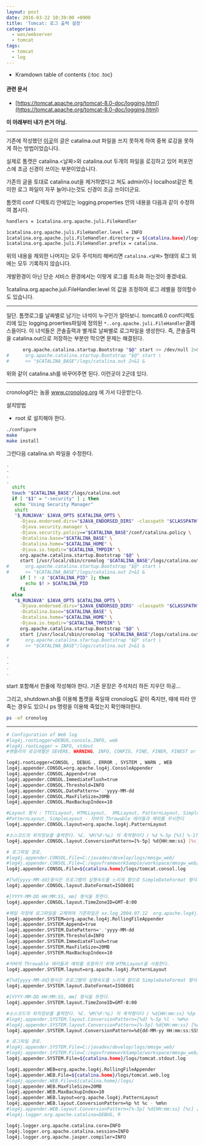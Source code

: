 ```yaml
---
layout: post
date: 2016-03-22 10:39:00 +0900
title: 'Tomcat: 로그 출력 설정'
categories:
  - was/webserver
  - tomcat
tags:
  - tomcat
  - log
---
```


* Kramdown table of contents
{:toc .toc}

#### 관련 문서

- [https://tomcat.apache.org/tomcat-8.0-doc/logging.html](https://tomcat.apache.org/tomcat-8.0-doc/logging.html)

**이 아래부터 내가 쓴거 아님.**

---

기존에 작성했던 [이곳](http://theeye.pe.kr/entry/Tomcat-%EB%AC%B4%EB%B6%84%EB%B3%84%ED%95%98%EA%B2%8C-catalinaout-%ED%81%AC%EA%B8%B0-%EC%BB%A4%EC%A7%80%EB%8A%94%EA%B2%83-%EB%A7%89%EA%B8%B0)의 글은 catalina.out 파일을 쓰지 못하게 하여 중복 로깅을 못하게 하는 방법이었습니다.

실제로 톰캣은 catalina.<날짜>와 catalina.out 두개의 파일을 로깅하고 있어 퍼포먼스에 조금 신경이 쓰이는 부분이었습니다.

기존의 글을 토대로 catalina.out을 제거하였다고 쳐도 admin이나 localhost같은 특이한 로그 파일이 자꾸 늘어나는것도 신경이 조금 쓰이더군요.

톰캣의 conf 디렉토리 안에있는 logging.properties 안의 내용을 다음과 같이 수정하여 봅시다.

```bash
handlers = 1catalina.org.apache.juli.FileHandler

1catalina.org.apache.juli.FileHandler.level = INFO
1catalina.org.apache.juli.FileHandler.directory = ${catalina.base}/logs
1catalina.org.apache.juli.FileHandler.prefix = catalina.
```

위의 내용을 제외한 나머지는 모두 주석처리 해버리면 `catalina.<날짜>` 형태의 로그 외에는 모두 기록하지 않습니다.

개발환경이 아닌 단순 서비스 환경에서는 이렇게 로그를 최소화 하는것이 좋겠네요.

1catalina.org.apache.juli.FileHandler.level 의 값을 조정하여 로그 레벨을 정의할수도 있습니다.


------------------------------------------------------------------------------------------------------

일단. 톰캣로그를 날짜별로 남기는 녀석이 누구인가 알아보니. tomcat6.0 conf디렉토리에 있는 logging.proerties파일에 정의된 `*..org.apache.juli.FileHandler`클래스들이다. 이 녀석들은 콘솔출력과 별개로 날짜별로 로그파일을 생성한다. 즉, 콘솔출력을 catalina.out으로 저장하는 부분만 막으면 문제는 해결된다.

```bash
      org.apache.catalina.startup.Bootstrap "$@" start >> /dev/null 2>&1 &
#      org.apache.catalina.startup.Bootstrap "$@" start \
#      >> "$CATALINA_BASE"/logs/catalina.out 2>&1 &
```

위와 같이 catalina.sh를 바꾸어주면 된다. 이런곳이 2군데 있다.

---

cronolog라는 놈을 www.cronolog.org 에 가서 다운받는다.

설치방법
* root 로 설치해야 한다.

```bash
./configure
make
make install
```

그런다음 catalina.sh 파일을 수정한다.

```bash
.
.
.
.
  shift
  touch "$CATALINA_BASE"/logs/catalina.out
  if [ "$1" = "-security" ] ; then
   echo "Using Security Manager"
   shift
   "$_RUNJAVA" $JAVA_OPTS $CATALINA_OPTS \
     -Djava.endorsed.dirs="$JAVA_ENDORSED_DIRS" -classpath "$CLASSPATH" \
     -Djava.security.manager \
     -Djava.security.policy=="$CATALINA_BASE"/conf/catalina.policy \
     -Dcatalina.base="$CATALINA_BASE" \
     -Dcatalina.home="$CATALINA_HOME" \
     -Djava.io.tmpdir="$CATALINA_TMPDIR" \
     org.apache.catalina.startup.Bootstrap "$@" \
     start |/usr/local/sbin/cronolog "$CATALINA_BASE"/logs/catalina.out.%y%m%d >> /dev/null 2>&1 &
#      org.apache.catalina.startup.Bootstrap "$@" start \
#      >> "$CATALINA_BASE"/logs/catalina.out 2>&1 &
     if [ ! -z "$CATALINA_PID" ]; then
       echo $! > $CATALINA_PID
     fi
  else
   "$_RUNJAVA" $JAVA_OPTS $CATALINA_OPTS \
     -Djava.endorsed.dirs="$JAVA_ENDORSED_DIRS" -classpath "$CLASSPATH" \
     -Dcatalina.base="$CATALINA_BASE" \
     -Dcatalina.home="$CATALINA_HOME" \
     -Djava.io.tmpdir="$CATALINA_TMPDIR" \
     org.apache.catalina.startup.Bootstrap "$@" \
     start |/usr/local/sbin/cronolog "$CATALINA_BASE"/logs/catalina.out.%y%m%d >> /dev/null 2>&1 &
#      org.apache.catalina.startup.Bootstrap "$@" start \
#      >> "$CATALINA_BASE"/logs/catalina.out 2>&1 &

.
.
.
.
```

start 포함해서 한줄에 작성해야 한다. 기존 문장은 주석처리 하든 지우던 하공...

그리고, shutdown.sh를 이용해 톰캣을 죽일때 cronolog도 같이 죽지만, 때에 따라 안죽는 경우도 있으니 ps 명령을 이용해 죽었는지 확인해야한다.

```bash
ps -ef cronolog
```

---

```bash
# Configuration of Web log
#log4j.rootLogger=DEBUG,console,INFO, web
#log4j.rootLogger = INFO, stdout
#핸들러의 로깅레벨은 SEVERE, WARNING, INFO, CONFIG, FINE, FINER, FINEST or ALL 이 있습니다

log4j.rootLogger=CONSOL , DEBUG , ERROR , SYSTEM , WARN , WEB
log4j.appender.CONSOL=org.apache.log4j.ConsoleAppender
log4j.appender.CONSOL.Append=true
log4j.appender.CONSOL.ImmediateFlush=true
log4j.appender.CONSOL.Threshold=INFO
log4j.appender.CONSOL.DatePattern='.'yyyy-MM-dd
log4j.appender.CONSOL.MaxFileSize=20MB
log4j.appender.CONSOL.MaxBackupIndex=10

#Layout 형식 : TTCCLayout, HTMLLayout,  XMLLayout, PatternLayout, SimpleLayout  
#PatternLayout, SimpleLayout - 자바의 Throwable 에러들과 예외를 무시한다
log4j.appender.CONSOL.layout=org.apache.log4j.PatternLayout

#소스코드의 위치정보를 출력한다. %C. %M(%F:%L) 의 축약형이다 / %d %-5p [%t] %-17c{2} (%13F:%L) %3x - %m%n
log4j.appender.CONSOL.layout.ConversionPattern=[%-5p] %d{HH:mm:ss} [%c] [time: %r] - %m%n

# 로그파일 경로.
#log4j.appender.CONSOL.File=C:/javadev/develop/logs/mmsgw_web/
#log4j.appender.CONSOL.File=C:/egovframeworkSample/workspace/mmsgw_web/WebContent/WEB-INF/classes/logs
log4j.appender.CONSOL.File=${catalina.home}/logs/tomcat.consol.log

#[%d{yyyy-MM-dd}형식은 프로그램의 실행속도를 느리게 함으로 SimpleDateFormat 형식지정한다
log4j.appender.CONSOL.layout.DateFormat=ISO8601

#[YYYY-MM-DD HH:MM:SS, mm] 형식을 뜻한다.
log4j.appender.CONSOL.layout.TimeZoneID=GMT-8:00

#매일 자정에 로그파일을 교체하며 기존파일은 xx.log_2004.07.12  org.apache.log4j.ConsoleAppender , DailyRollingFileAppender
log4j.appender.SYSTEM=org.apache.log4j.RollingFileAppender
log4j.appender.SYSTEM.Append=true
log4j.appender.SYSTEM.DatePattern='.'yyyy-MM-dd
log4j.appender.SYSTEM.Threshold=INFO
log4j.appender.SYSTEM.ImmediateFlush=true
log4j.appender.SYSTEM.MaxFileSize=20MB
log4j.appender.SYSTEM.MaxBackupIndex=10

#자바의 Throwable 에러들과 예외를 포함하기 위해 HTMLLayout을 사용한다.
log4j.appender.SYSTEM.layout=org.apache.log4j.PatternLayout

#[%d{yyyy-MM-dd}형식은 프로그램의 실행속도를 느리게 함으로 SimpleDateFormat 형식지정한다
log4j.appender.SYSTEM.layout.DateFormat=ISO8601

#[YYYY-MM-DD HH:MM:SS, mm] 형식을 뜻한다.
log4j.appender.SYSTEM.layout.TimeZoneID=GMT-8:00

#소스코드의 위치정보를 출력한다. %C. %M(%F:%L) 의 축약형이다 / %d{HH:mm:ss} %5p (%C{2} - %M:%L) - %m%n
#log4j.appender.SYSTEM.layout.ConversionPattern=[%d] %-5p %l - %m%n
#log4j.appender.SYSTEM.layout.ConversionPattern=[%-5p] %d{HH:mm:ss} [%c] [time: %r] - %m%n
log4j.appender.SYSTEM.layout.ConversionPattern=%d{dd-MM-yy HH:mm:ss:SSS} - [%p] %c{2} Thread [%t]; %x %m%n

# 로그파일 경로.
#log4j.appender.SYSTEM.File=C:/javadev/develop/logs/mmsgw_web/
#log4j.appender.SYSTEM.File=C:/egovframeworkSample/workspace/mmsgw_web/WebContent/WEB-INF/classes/logs
log4j.appender.SYSTEM.File=${catalina.home}/logs/tomcat.stdout.log

log4j.appender.WEB=org.apache.log4j.RollingFileAppender
log4j.appender.WEB.File=${catalina.home}/logs/tomcat.web.log
#log4j.appender.WEB.File=${catalina.home}/logs/
log4j.appender.WEB.MaxFileSize=20MB
log4j.appender.WEB.MaxBackupIndex=10
log4j.appender.WEB.layout=org.apache.log4j.PatternLayout
log4j.appender.WEB.layout.ConversionPattern=%p %t %c - %m%n
#log4j.appender.WEB.layout.ConversionPattern=[%-5p] %d{HH:mm:ss} [%c] [time: %r] - %m%n
#log4j.logger.org.apache.catalina=DEBUG, R

log4j.logger.org.apache.catalina.core=INFO
log4j.logger.org.apache.catalina.session=INFO
log4j.logger.org.apache.jasper.compiler=INFO
```

